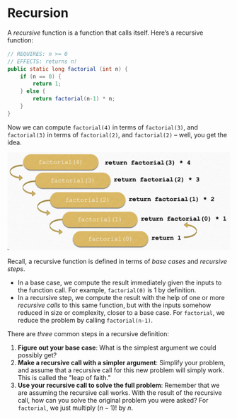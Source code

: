 # Recursion

A _recursive_ function is a function that calls itself. Here’s a recursive function:

```java
// REQUIRES: n >= 0
// EFFECTS: returns n!
public static long factorial (int n) {
    if (n == 0) {
        return 1;
    } else {
        return factorial(n-1) * n;
    }
}
```

Now we can compute `factorial(4)` in terms of `factorial(3)`, and `factorial(3)` in terms of `factorial(2)`, and `factorial(2)` – well, you get the idea. 

![](https://github.com/madooei/playground-ottktmu5/blob/master/markdowns/assets/trace.png?raw=true)

Recall, a recursive function is defined in terms of *base cases* and *recursive steps*.

- In a base case, we compute the result immediately given the inputs to the function call. For
  example, `factorial(0)` is $`1`$ by definition.
- In a recursive step, we compute the result with the help of one or more *recursive calls* to this same function, but with the inputs somehow reduced in size or complexity, closer to a base case.  For `factorial`, we reduce the problem by calling `factorial(n-1)`.

There are _three_ common steps in a recursive definition:

1. **Figure out your base case**: What is the simplest argument we could possibly get? 
2. **Make a recursive call with a simpler argument**: Simplify your problem, and assume that
    a recursive call for this new problem will simply work. This is called the "leap of faith."
3. **Use your recursive call to solve the full problem**: Remember that we are assuming the recursive call works. With the result of the recursive call, how can you solve the original problem you were asked? For `factorial`, we just multiply $`(n − 1)!`$ by $`n`$.